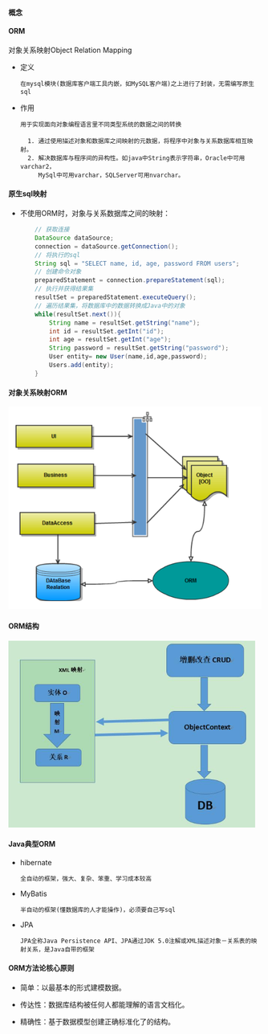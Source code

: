 #### 概念

#### ORM

对象关系映射Object Relation Mapping

* 定义
  
      在mysql模块(数据库客户端工具内嵌，如MySQL客户端)之上进行了封装，无需编写原生sql

* 作用

      用于实现面向对象编程语言里不同类型系统的数据之间的转换

        1. 通过使用描述对象和数据库之间映射的元数据，将程序中对象与关系数据库相互映射。
        2. 解决数据库与程序间的异构性。如java中String表示字符串，Oracle中可用varchar2，
           MySql中可用varchar，SQLServer可用nvarchar。

#### 原生sql映射

* 不使用ORM时，对象与关系数据库之间的映射：
    ```java
        // 获取连接
        DataSource dataSource;
        connection = dataSource.getConnection();
        // 将执行的sql
        String sql = "SELECT name, id, age, password FROM users";
        // 创建命令对象
        preparedStatement = connection.prepareStatement(sql);
        // 执行并获得结果集
        resultSet = preparedStatement.executeQuery();
        // 遍历结果集，将数据库中的数据转换成Java中的对象
        while(resultSet.next()){
            String name = resultSet.getString("name");
            int id = resultSet.getInt("id");
            int age = resultSet.getInt("age");
            String password = resultSet.getString("password");
            User entity= new User(name,id,age,password);
            Users.add(entity);
        }
    ```
#### 对象关系映射ORM
![OrmSample.png](orm/OrmSample.png)

#### ORM结构
![ORM.png](orm/ORM.png)

#### Java典型ORM

* hibernate
  
      全自动的框架，强大、复杂、笨重、学习成本较高
  
* MyBatis

      半自动的框架(懂数据库的人才能操作)，必须要自己写sql
  
* JPA

      JPA全称Java Persistence API、JPA通过JDK 5.0注解或XML描述对象－关系表的映射关系，是Java自带的框架

#### ORM方法论核心原则

* 简单：以最基本的形式建模数据。

* 传达性：数据库结构被任何人都能理解的语言文档化。

* 精确性：基于数据模型创建正确标准化了的结构。

